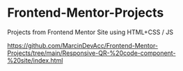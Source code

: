 # Frontend-Mentor-Projects
Projects from Frontend Mentor Site using HTML+CSS / JS

https://github.com/MarcinDevAcc/Frontend-Mentor-Projects/tree/main/Responsive-QR-%20code-component-%20site/index.html

